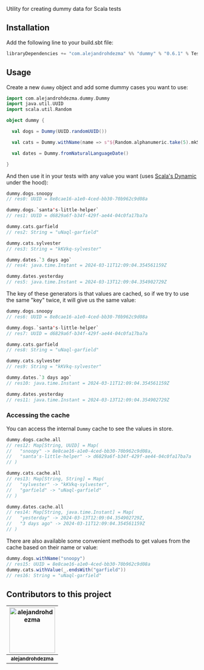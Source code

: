 Utility for creating dummy data for Scala tests

## Installation

Add the following line to your build.sbt file:

```sbt
libraryDependencies += "com.alejandrohdezma" %% "dummy" % "0.6.1" % Test
```

## Usage

Create a new `dummy` object and add some dummy cases you want to use:

```scala
import com.alejandrohdezma.dummy.Dummy
import java.util.UUID
import scala.util.Random

object dummy {

  val dogs = Dummy(UUID.randomUUID())

  val cats = Dummy.withName(name => s"${Random.alphanumeric.take(5).mkString}-$name")

  val dates = Dummy.fromNaturalLanguageDate()

}
```

And then use it in your tests with any value you want (uses
[Scala's Dynamic](https://www.scala-lang.org/api/2.13.3/scala/Dynamic.html)
under the hood):

```scala
dummy.dogs.snoopy
// res0: UUID = 8e8cae16-a1e0-4ced-bb30-70b962c9d08a

dummy.dogs.`santa's-little-helper`
// res1: UUID = d6829a6f-b34f-429f-ae44-04c0fa17ba7a

dummy.cats.garfield
// res2: String = "uNaql-garfield"

dummy.cats.sylvester
// res3: String = "kKVkq-sylvester"

dummy.dates.`3 days ago`
// res4: java.time.Instant = 2024-03-11T12:09:04.354561159Z

dummy.dates.yesterday
// res5: java.time.Instant = 2024-03-13T12:09:04.354902729Z
```

The key of these generators is that values are cached, so if we try to use the
same "key" twice, it will give us the same value:

```scala
dummy.dogs.snoopy
// res6: UUID = 8e8cae16-a1e0-4ced-bb30-70b962c9d08a

dummy.dogs.`santa's-little-helper`
// res7: UUID = d6829a6f-b34f-429f-ae44-04c0fa17ba7a

dummy.cats.garfield
// res8: String = "uNaql-garfield"

dummy.cats.sylvester
// res9: String = "kKVkq-sylvester"

dummy.dates.`3 days ago`
// res10: java.time.Instant = 2024-03-11T12:09:04.354561159Z

dummy.dates.yesterday
// res11: java.time.Instant = 2024-03-13T12:09:04.354902729Z
```

### Accessing the cache

You can access the internal `Dummy` cache to see the values in
store.

```scala
dummy.dogs.cache.all
// res12: Map[String, UUID] = Map(
//   "snoopy" -> 8e8cae16-a1e0-4ced-bb30-70b962c9d08a,
//   "santa's-little-helper" -> d6829a6f-b34f-429f-ae44-04c0fa17ba7a
// )

dummy.cats.cache.all
// res13: Map[String, String] = Map(
//   "sylvester" -> "kKVkq-sylvester",
//   "garfield" -> "uNaql-garfield"
// )

dummy.dates.cache.all
// res14: Map[String, java.time.Instant] = Map(
//   "yesterday" -> 2024-03-13T12:09:04.354902729Z,
//   "3 days ago" -> 2024-03-11T12:09:04.354561159Z
// )
```

There are also available some convenient methods to get values from the cache
based on their name or value:


```scala
dummy.dogs.withName("snoopy")
// res15: UUID = 8e8cae16-a1e0-4ced-bb30-70b962c9d08a
dummy.cats.withValue(_.endsWith("garfield"))
// res16: String = "uNaql-garfield"
```

## Contributors to this project 

| <a href="https://github.com/alejandrohdezma"><img alt="alejandrohdezma" src="https://avatars.githubusercontent.com/u/9027541?v=4&s=120" width="120px" /></a> |
| :--: |
| <a href="https://github.com/alejandrohdezma"><sub><b>alejandrohdezma</b></sub></a> |
